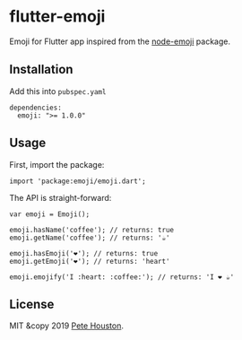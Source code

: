 # flutter-emoji

Emoji for Flutter app inspired from the [node-emoji](https://github.com/omnidan/node-emoji) package.

## Installation

Add this into `pubspec.yaml`

```
dependencies:
  emoji: ">= 1.0.0"
```

## Usage

First, import the package:

```
import 'package:emoji/emoji.dart';
```

The API is straight-forward:

```
var emoji = Emoji();

emoji.hasName('coffee'); // returns: true
emoji.getName('coffee'); // returns: '☕'

emoji.hasEmoji('❤️'); // returns: true
emoji.getEmoji('❤️'); // returns: 'heart'

emoji.emojify('I :heart: :coffee:'); // returns: 'I ❤️ ☕'
```

## License

MIT &copy 2019 [Pete Houston](https://petehouston.com).